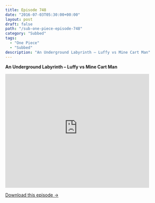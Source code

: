 ```yaml
---
title: Episode 748
date: "2016-07-03T05:30:00+00:00"
layout: post
draft: false
path: "/sub-one-piece-episode-748"
category: "Subbed"
tags:
  - "One Piece"
  - "Subbed"
description: "An Underground Labyrinth – Luffy vs Mine Cart Man"
---
```


**An Underground Labyrinth – Luffy vs Mine Cart Man**

<iframe width="640" height="360" src="https://www.rapidvideo.com/e/G6FRPGPW11" frameborder="0" marginwidth=0 marginheight=0 scrolling=no allowfullscreen style="max-width:90%;"></iframe>

<a href="http://ouo.io/qs/eCodkFEQ?s=https://www.rapidvideo.com/d/G6FRPGPW11" class="styled_a">Download this episode →</a>

